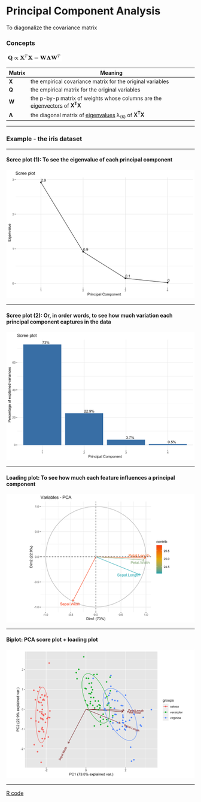 # Principal Component Analysis
To diagonalize the covariance matrix

### Concepts

<img src="./images/PCA_concepts_covariance.png" width="150px">

Matrix | Meaning
--- | ---
<b>X</b> | the empirical covariance matrix for the original variables
<b>Q</b> | the empirical matrix for the original variables
<b>W</b> | the p-by-p matrix of weights whose columns are the <a href="https://en.wikipedia.org/wiki/Eigenvalues_and_eigenvectors">eigenvectors</a> of <b>X<sup>T</sup>X</b>
<b>Λ</b> | the diagonal matrix of <a href="https://en.wikipedia.org/wiki/Eigenvalues_and_eigenvectors">eigenvalues</a> λ<sub>(k)</sub> of <b>X<sup>T</sup>X</b>

<hr>

### Example - the iris dataset

<hr>

#### Scree plot (1): To see the eigenvalue of each principal component
<img src="./images/PCA_iris_scree_plot_eigenvalue.png" width="600px">

<hr>

#### Scree plot (2): Or, in order words, to see how much variation each principal component captures in the data
<img src="./images/PCA_iris_scree_plot_percentage.png" width="600px">

<hr>

#### Loading plot: To see how much each feature influences a principal component
<img src="./images/PCA_iris_loading_plot.png" width="600px">

<hr>

#### Biplot: PCA score plot + loading plot
<img src="./images/PCA_iris_biplot.png" width="700px">

<hr>

<a href="./PCA.R">R code</a>
